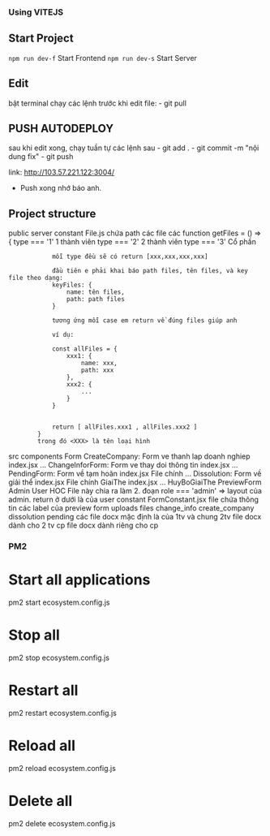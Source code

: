 ### Using VITEJS

## Start Project

`npm run dev-f` Start Frontend
`npm run dev-s` Start Server

## Edit

bật terminal chạy các lệnh trước khi edit file:
    - git pull

## PUSH AUTODEPLOY

sau khi edit xong, chạy tuần tự các lệnh sau
    - git add .
    - git commit -m "nội dung fix"
    - git push

link: http://103.57.221.122:3004/
* Push xong nhớ báo anh.
## Project structure


public
server
    constant
        File.js     chứa path các file
            các function get<XXX>Files = () => {
                type === '1'    1 thành viên
                type === '2'    2 thành viên
                type === '3'    Cổ phần

                mỗi type đều sẽ có return [xxx,xxx,xxx,xxx]

                đầu tiên e phải khai báo path files, tên files, và key file theo dạng:
                keyFiles: {
                    name: tên files,
                    path: path files
                }

                tương ứng mỗi case em return về đúng files giúp anh

                ví dụ: 

                const allFiles = {
                    xxx1: {
                        name: xxx,
                        path: xxx
                    },
                    xxx2: {
                        ...
                    }
                }


                return [ allFiles.xxx1 , allFiles.xxx2 ]
            }
            trong đó <XXX> là tên loại hình

            
src
    components
        Form
            CreateCompany: Form ve thanh lap doanh nghiep
                index.jsx
                ...
            ChangeInforForm: Form ve thay doi thông tin
                index.jsx
                ...
            PendingForm:    Form về tạm hoãn
                index.jsx   File chính 
                ...
            Dissolution:    Form về giải thể
                index.jsx   File chính
                    GiaiThe
                        index.jsx
                        ...
                    HuyBoGiaiThe
            PreviewForm
        Admin
        User
        HOC         File này chia ra làm 2. 
                        đoạn role === 'admin' => layout của admin. 
                        return ở dưới là của user
    constant
        FormConstant.jsx    file chứa thông tin các label của preview form
uploads
    files
        change_info
        create_company
        dissolution
        pending
            các file docx mặc định là của 1tv và chung
            2tv 
                file docx dành cho 2 tv
            cp
                file docx dành riêng cho cp


### PM2

# Start all applications

pm2 start ecosystem.config.js

# Stop all

pm2 stop ecosystem.config.js

# Restart all

pm2 restart ecosystem.config.js

# Reload all

pm2 reload ecosystem.config.js

# Delete all

pm2 delete ecosystem.config.js
